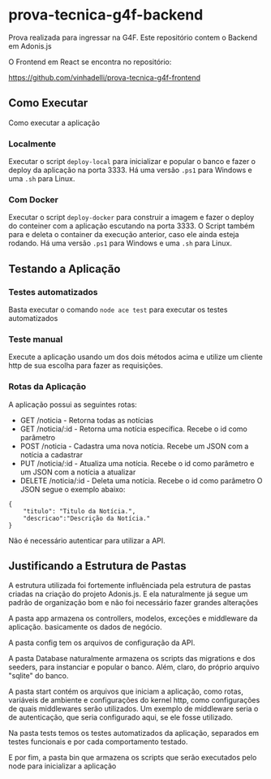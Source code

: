 # prova-tecnica-g4f-backend

Prova realizada para ingressar na G4F. Este repositório contem o Backend em Adonis.js

O Frontend em React se encontra no repositório:

https://github.com/vinhadelli/prova-tecnica-g4f-frontend

## Como Executar

Como executar a aplicação

### Localmente

Executar o script `deploy-local` para inicializar e popular o banco e fazer o deploy da aplicação na porta 3333.
Há uma versão `.ps1` para Windows e uma `.sh` para Linux.

### Com Docker

Executar o script `deploy-docker` para construir a imagem e fazer o deploy do conteiner com a aplicação escutando na porta 3333. O Script também para e deleta o container da execução anterior, caso ele ainda esteja rodando.
Há uma versão `.ps1` para Windows e uma `.sh` para Linux.

## Testando a Aplicação

### Testes automatizados

Basta executar o comando `node ace test` para executar os testes automatizados

### Teste manual

Execute a aplicação usando um dos dois métodos acima e utilize um cliente http de sua escolha para fazer as requisições.

### Rotas da Aplicação

A aplicação possui as seguintes rotas:

- GET /noticia - Retorna todas as notícias
- GET /noticia/:id - Retorna uma notícia específica. Recebe o id como parâmetro
- POST /noticia - Cadastra uma nova notícia. Recebe um JSON com a notícia a cadastrar
- PUT /noticia/:id - Atualiza uma notícia. Recebe o id como parâmetro e um JSON com a notícia a atualizar
- DELETE /noticia/:id - Deleta uma notícia. Recebe o id como parâmetro
  O JSON segue o exemplo abaixo:

```
{
    "titulo": "Titulo da Notícia.",
    "descricao":"Descrição da Notícia."
}
```

Não é necessário autenticar para utilizar a API.

## Justificando a Estrutura de Pastas

A estrutura utilizada foi fortemente influênciada pela estrutura de pastas criadas na criação do projeto Adonis.js. E ela naturalmente já segue um padrão de organização bom e não foi necessário fazer grandes alterações

A pasta app armazena os controllers, modelos, exceções e middleware da aplicação. basicamente os dados de negócio.

A pasta config tem os arquivos de configuração da API.

A pasta Database naturalmente armazena os scripts das migrations e dos seeders, para instanciar e popular o banco. Além, claro, do próprio arquivo "sqlite" do banco.

A pasta start contém os arquivos que iniciam a aplicação, como rotas, variáveis de ambiente e configurações do kernel http, como configurações de quais middlewares serão utilizados. Um exemplo de middleware seria o de autenticação, que seria configurado aqui, se ele fosse utilizado.

Na pasta tests temos os testes automatizados da aplicação, separados em testes funcionais e por cada comportamento testado.

E por fim, a pasta bin que armazena os scripts que serão executados pelo node para inicializar a aplicação
